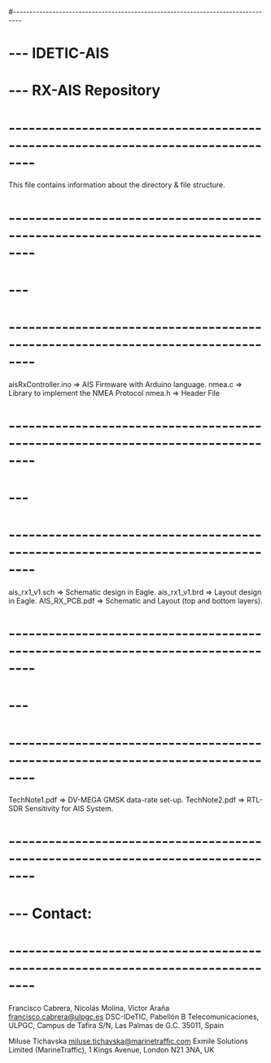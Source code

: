 #--------------------------------------------------------------------------------
# ---  IDETIC-AIS
#
# ---  RX-AIS Repository
# --------------------------------------------------------------------------------

This file contains information about the directory & file structure.

# --------------------------------------------------------------------------------
# ---  <Directory Firmware>
# --------------------------------------------------------------------------------

aisRxController.ino =>  AIS Firmware  with Arduino language.
nmea.c              =>  Library to implement the NMEA Protocol
nmea.h              =>  Header File 

# --------------------------------------------------------------------------------
# ---  <Directory Layout>
# --------------------------------------------------------------------------------

ais_rx1_v1.sch      =>  Schematic design in Eagle.
ais_rx1_v1.brd      =>  Layout design in Eagle.
AIS_RX_PCB.pdf      =>  Schematic and Layout (top and bottom layers).

# --------------------------------------------------------------------------------
# ---  <Directory TechNotes>
# --------------------------------------------------------------------------------

TechNote1.pdf       =>  DV-MEGA GMSK data-rate set-up.
TechNote2.pdf       =>  RTL-SDR Sensitivity for AIS System.

# --------------------------------------------------------------------------------
# ---  Contact:
# --------------------------------------------------------------------------------

Francisco Cabrera, Nicolás Molina, Víctor Araña
francisco.cabrera@ulpgc.es
DSC-IDeTIC, Pabellón B Telecomunicaciones,
ULPGC, Campus de Tafira S/N,
Las Palmas de G.C. 35011, Spain

Miluse Tichavska
miluse.tichavska@marinetraffic.com
Exmile Solutions Limited (MarineTraffic),
1 Kings Avenue,
London N21 3NA, UK
